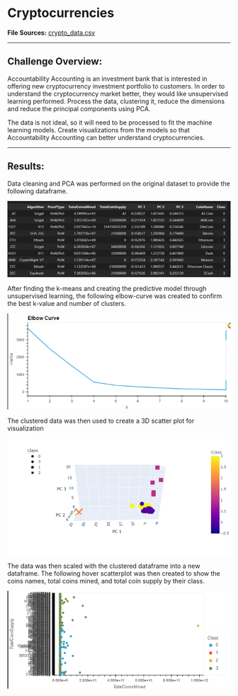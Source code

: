# Cryptocurrencies

**File Sources:** [crypto_data.csv](resources/crypto_data.csv)

---

## Challenge Overview:

Accountability Accounting is an investment bank that is interested in offering new cryptocurrency investment portfolio to customers. In order to understand the cryptocurrency market better, they would like unsupervised learning performed. Process the data, clustering it, reduce the dimensions and reduce the principal components using PCA.

The data is not ideal, so it will need to be processed to fit the machine learning models. Create visualizations from the models so that Accountability Accounting can better understand cryptocurrencies.

---

## Results:

Data cleaning and PCA was performed on the original dataset to provide the following dataframe.

![filtered_data.png](images/filtered_data.png)

After finding the k-means and creating the predictive model through unsupervised learning, the following elbow-curve was created to confirm the best k-value and number of clusters.

![elbow_curve.png](images/elbow_curve.png)

The clustered data was then used to create a 3D scatter plot for visualization

![cluster_chart.png](images/cluster_chart.png)

The data was then scaled with the clustered dataframe into a new dataframe. The following hover scatterplot was then created to show the coins names, total coins mined, and total coin supply by their class.

![scatter.png](images/scatter.png)
